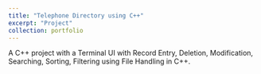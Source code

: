 ```yaml
---
title: "Telephone Directory using C++"
excerpt: "Project"
collection: portfolio
---
```

A C++ project with a Terminal UI with Record Entry, Deletion, Modification, Searching, Sorting, Filtering using File Handling in C++.
